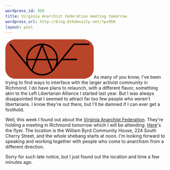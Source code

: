 ```yaml
--- 
wordpress_id: 958
title: Virginia Anarchist Federation meeting tomorrow
wordpress_url: http://blog.6thdensity.net/?p=958
layout: post
---
```

<p><img src="/assets/vaf_logo.png" />As many of you know, I've been trying to find ways to interface with the larger activist community in Richmond.  I do have plans to relaunch, with a different flavor, something akin to the Left Libertarian Alliance I started last year.  But I was always disappointed that I seemed to attract far too few people who weren't libertarians.  I know they're out there, but I'll be damned if I can ever get a foothold.</p><P>Well, this week I found out about the <a href="http://vaf.wikidot.com">Virginia Anarchist Federation</a>.  They're holding a meeting in Richmond tomorrow which I will be attending. <a href="http://dc.indymedia.org/newswire/display/142922/index.php">Here</a>'s the flyer.  The location is the William Byrd Community House, 224 South Cherry Street, and the whole shebang starts at noon.  I'm looking forward to speaking and working together with people who come to anarchism from a different direction.</p><p>Sorry for such late notice, but I just found out the location and time a few minutes ago.</p>
